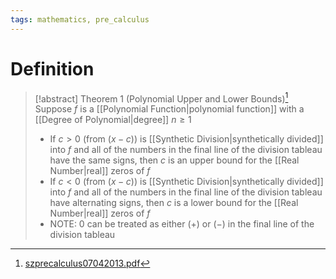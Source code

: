 ```yaml
---
tags: mathematics, pre_calculus
---
```


# Definition

> [!abstract] Theorem 1 (Polynomial Upper and Lower Bounds)[^1]
> Suppose $f$ is a [[Polynomial Function|polynomial function]] with a [[Degree of Polynomial|degree]] $n \geq 1$
> - If $c > 0$ (from $(x - c)$) is [[Synthetic Division|synthetically divided]] into $f$ and all of the numbers in the final line of the division tableau have the same signs, then $c$ is an upper bound for the [[Real Number|real]] zeros of $f$
> - If $c < 0$ (from $(x - c)$) is [[Synthetic Division|synthetically divided]] into $f$ and all of the numbers in the final line of the division tableau have alternating signs, then $c$ is a lower bound for the [[Real Number|real]] zeros of $f$
> - NOTE: $0$ can be treated as either $(+)$ or $(-)$ in the final line of the division tableau

[^1]: [szprecalculus07042013.pdf](zotero://open-pdf/library/items/J3667KH4?page=286)